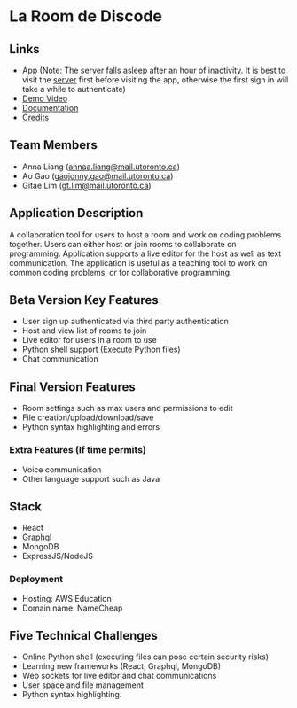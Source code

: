 # La Room de Discode

## Links
- [App](https://lrdd.me/) (Note: The server falls asleep after an hour of inactivity. It is best to visit the [server](https://lrdd-server.herokuapp.com/) first before visiting the app, otherwise the first sign in will take a while to authenticate)
- [Demo Video](https://youtu.be/sfvbctU4CXc)
- [Documentation](https://github.com/UTSCC09/project-pintos-bestos/tree/main/doc/README.md)
- [Credits](https://lrdd.me/credits)

## Team Members
- Anna Liang (annaa.liang@mail.utoronto.ca)
- Ao Gao (gaojonny.gao@mail.utoronto.ca)
- Gitae Lim (gt.lim@mail.utoronto.ca)

## Application Description
A collaboration tool for users to host a room and work on coding problems together. Users can either host or join rooms to collaborate on programming. Application supports a live editor for the host as well as text communication. The application is useful as a teaching tool to work on common coding problems, or for collaborative programming.

## Beta Version Key Features
- User sign up authenticated via third party authentication
- Host and view list of rooms to join
- Live editor for users in a room to use
- Python shell support (Execute Python files)
- Chat communication

## Final Version Features
- Room settings such as max users and permissions to edit
- File creation/upload/download/save
- Python syntax highlighting and errors

### Extra Features (If time permits)
- Voice communication
- Other language support such as Java

## Stack
- React
- Graphql
- MongoDB 
- ExpressJS/NodeJS

### Deployment
- Hosting: AWS Education
- Domain name: NameCheap

## Five Technical Challenges
- Online Python shell (executing files can pose certain security risks)
- Learning new frameworks (React, Graphql, MongoDB)
- Web sockets for live editor and chat communications
- User space and file management
- Python syntax highlighting.
